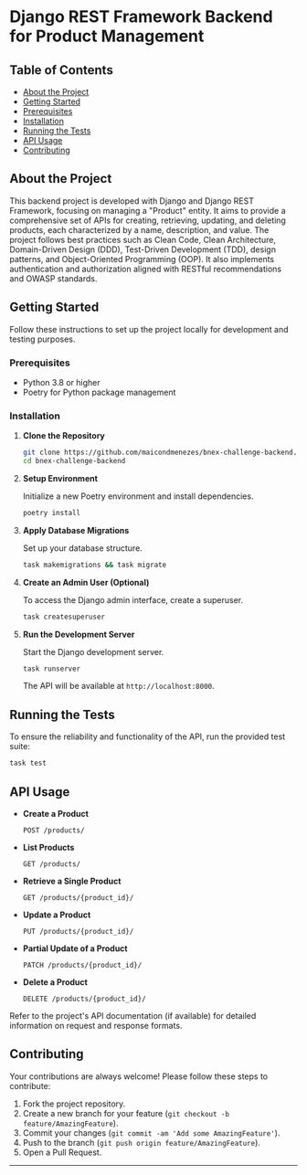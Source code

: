 # Django REST Framework Backend for Product Management

## Table of Contents

- [About the Project](#about-the-project)
- [Getting Started](#getting-started)
- [Prerequisites](#prerequisites)
- [Installation](#installation)
- [Running the Tests](#running-the-tests)
- [API Usage](#api-usage)
- [Contributing](#contributing)

## About the Project <a name = "about-the-project"></a>

This backend project is developed with Django and Django REST Framework, focusing on managing a "Product" entity. It aims to provide a comprehensive set of APIs for creating, retrieving, updating, and deleting products, each characterized by a name, description, and value. The project follows best practices such as Clean Code, Clean Architecture, Domain-Driven Design (DDD), Test-Driven Development (TDD), design patterns, and Object-Oriented Programming (OOP). It also implements authentication and authorization aligned with RESTful recommendations and OWASP standards.

## Getting Started <a name = "getting-started"></a>

Follow these instructions to set up the project locally for development and testing purposes.

### Prerequisites <a name = "prerequisites"></a>

- Python 3.8 or higher
- Poetry for Python package management

### Installation <a name = "installation"></a>

1. **Clone the Repository**

    ```bash
    git clone https://github.com/maicondmenezes/bnex-challenge-backend.git
    cd bnex-challenge-backend
    ```

2. **Setup Environment**

    Initialize a new Poetry environment and install dependencies.

    ```bash
    poetry install
    ```

3. **Apply Database Migrations**

    Set up your database structure.

    ```bash
    task makemigrations && task migrate
    ```

4. **Create an Admin User (Optional)**

    To access the Django admin interface, create a superuser.

    ```bash
    task createsuperuser
    ```

5. **Run the Development Server**

    Start the Django development server.

    ```bash
    task runserver
    ```

    The API will be available at `http://localhost:8000`.

## Running the Tests <a name = "running-the-tests"></a>

To ensure the reliability and functionality of the API, run the provided test suite:

```bash
task test
```

## API Usage <a name = "api-usage"></a>

- **Create a Product**

  `POST /products/`
  
- **List Products**

  `GET /products/`
  
- **Retrieve a Single Product**

  `GET /products/{product_id}/`
  
- **Update a Product**

  `PUT /products/{product_id}/`
  
- **Partial Update of a Product**

  `PATCH /products/{product_id}/`
  
- **Delete a Product**

  `DELETE /products/{product_id}/`

Refer to the project's API documentation (if available) for detailed information on request and response formats.

## Contributing <a name = "contributing"></a>

Your contributions are always welcome! Please follow these steps to contribute:

1. Fork the project repository.
2. Create a new branch for your feature (`git checkout -b feature/AmazingFeature`).
3. Commit your changes (`git commit -am 'Add some AmazingFeature'`).
4. Push to the branch (`git push origin feature/AmazingFeature`).
5. Open a Pull Request.

---
